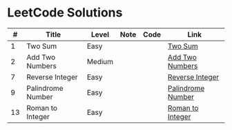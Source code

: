 # LeetCode Solutions


| # | Title | Level | Note | Code | Link  |
| --- | --- | --- | --- | --- | --- |
| 1 | Two Sum | Easy |  |  | [Two Sum](https://leetcode.com/problems/two-sum) |
| 2 | Add Two Numbers | Medium |  |  | [Add Two Numbers](https://leetcode.com/problems/add-two-numbers) |
| 7 | Reverse Integer | Easy |  |  | [Reverse Integer](https://leetcode.com/problems/reverse-integer) |
| 9 | Palindrome Number  | Easy |  |  |[Palindrome Number](https://leetcode.com/problems/palindrome-number)|
| 13 | Roman to Integer | Easy |  |  | [Roman to Integer](https://leetcode.com/problems/roman-to-integer) |



